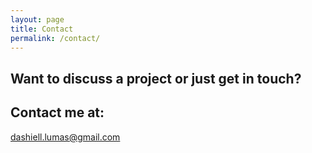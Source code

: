 ```yaml
---
layout: page
title: Contact
permalink: /contact/
---
```


<div class="contact-info">
  <h2 class="page-title">Want to discuss a project or just get in touch?</h2>
  <h2 class="page-title">Contact me at:</h2>
  <a href="mailto:dashiell.lumas@gmail.com">dashiell.lumas@gmail.com</a>
  <div class="rounded-social-buttons"><a class="social-button twitter" href="https://twitter.com/DashiellLumas"></a>
        <a class="social-button linkedin" href="https://www.linkedin.com/in/dashiell-lumas/"></a>
        <a class="social-button github" href="https://github.com/Dashy10"></a></div>
</div>
